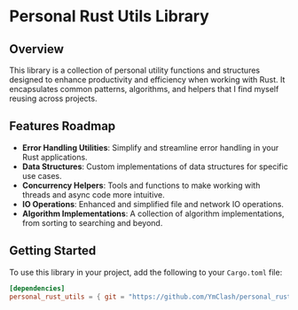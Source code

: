 # Personal Rust Utils Library

## Overview

This library is a collection of personal utility functions and structures designed to enhance productivity and efficiency when working with Rust. It encapsulates common patterns, algorithms, and helpers that I find myself reusing across projects.

## Features Roadmap


- **Error Handling Utilities**: Simplify and streamline error handling in your Rust applications.
- **Data Structures**: Custom implementations of data structures for specific use cases.
- **Concurrency Helpers**: Tools and functions to make working with threads and async code more intuitive.
- **IO Operations**: Enhanced and simplified file and network IO operations.
- **Algorithm Implementations**: A collection of algorithm implementations, from sorting to searching and beyond.


## Getting Started

To use this library in your project, add the following to your `Cargo.toml` file:

```toml
[dependencies]
personal_rust_utils = { git = "https://github.com/YmClash/personal_rust_utils.git" }